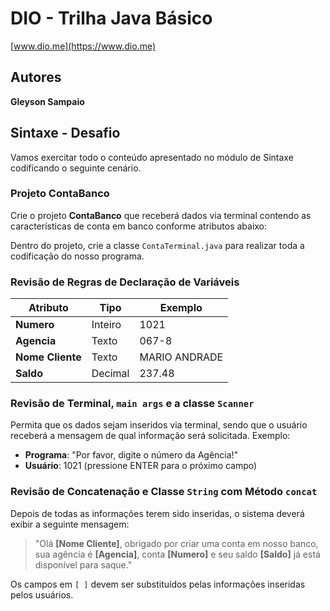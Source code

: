 # DIO - Trilha Java Básico  
[www.dio.me](https://www.dio.me)

## Autores  
**Gleyson Sampaio**

## Sintaxe - Desafio  
Vamos exercitar todo o conteúdo apresentado no módulo de Sintaxe codificando o seguinte cenário.

### Projeto ContaBanco  
Crie o projeto **ContaBanco** que receberá dados via terminal contendo as características de conta em banco conforme atributos abaixo:

Dentro do projeto, crie a classe `ContaTerminal.java` para realizar toda a codificação do nosso programa.

### Revisão de Regras de Declaração de Variáveis  

| **Atributo**    | **Tipo** | **Exemplo**        |
|-----------------|----------|--------------------|
| **Numero**      | Inteiro  | 1021               |
| **Agencia**     | Texto    | 067-8              |
| **Nome Cliente**| Texto    | MARIO ANDRADE      |
| **Saldo**       | Decimal  | 237.48             |

### Revisão de Terminal, `main args` e a classe `Scanner`

Permita que os dados sejam inseridos via terminal, sendo que o usuário receberá a mensagem de qual informação será solicitada. Exemplo:

- **Programa**: "Por favor, digite o número da Agência!"
- **Usuário**: 1021 (pressione ENTER para o próximo campo)

### Revisão de Concatenação e Classe `String` com Método `concat`

Depois de todas as informações terem sido inseridas, o sistema deverá exibir a seguinte mensagem:

> "Olá **[Nome Cliente]**, obrigado por criar uma conta em nosso banco, sua agência é **[Agencia]**, conta **[Numero]** e seu saldo **[Saldo]** já está disponível para saque."

Os campos em `[ ]` devem ser substituídos pelas informações inseridas pelos usuários.
